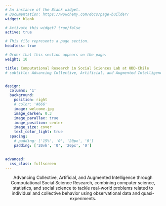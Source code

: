 ```yaml
---
# An instance of the Blank widget.
# Documentation: https://wowchemy.com/docs/page-builder/
widget: blank

# Activate this widget? true/false
active: true

# This file represents a page section.
headless: true

# Order that this section appears on the page.
weight: 10

title: Computational Research in Social Sciences Lab at UDD-Chile
# subtitle: Advancing Collective, Artificial, and Augmented Intelligence through research in Human and Social Behavior


design:
  columns: '1'
  background:
    position: right
    # color: '#666'
    image: welcome.jpg
    image_darken: 0.3
    image_parallax: true
    image_position: center
    image_size: cover
    text_color_light: true
  spacing:
    # padding: ['15%', '0', '20px', '0']
    padding: ['20vh', '0', '20px', '0']
    

advanced:
  css_class: fullscreen
---
```

<style>
html {
    font-size: calc(15px + 0.390625vw);
}
</style>
<p style="text-align: center;"> Advancing Collective, Artificial, and Augmented Intelligence through Computational Social Science Research, combining computer science, statistics, and social science to tackle real-world problems related to individual and collective behavior using observational data and quasi-experiments.</p>



<!-- <p style="text-align: center; color:#DCDCDC"> Advancing Collective, Artificial, and Augmented Intelligence 

through research in Human and Social Behavior </p> -->